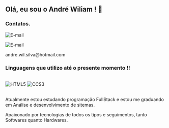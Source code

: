 ## Olá, eu sou o André Wiliam ! 👋

<h3>Contatos.</h1>

<div><img alt="E-mail" src="https://img.shields.io/badge/LinkedIn-0077B5?style=for-the-badge&logo=linkedin&logoColor=white" />
  <p> </p></div>
<div><img alt="E-mail" src="https://img.shields.io/badge/Gmail-D14836?style=for-the-badge&logo=gmail&logoColor=white" />
  <p>andre.wil.silva@hotmail.com</p></div>



### Linguagens que utilizo até o presente momento !!

<div style="display: inline_block"></br>
  <img aling="center" alt="HTML5" src="https://img.shields.io/badge/HTML5-E34F26?style=for-the-badge&logo=html5&logoColor=white" />
  <img aling="center" alt="CCS3" src="https://img.shields.io/badge/CSS3-1572B6?style=for-the-badge&logo=css3&logoColor=white" />

</div></br>

Atualmente estou estudando programação FullStack e estou me graduando em Análise e desenvolvimento de sitemas.

Apaixonado por tecnologias de todos os tipos e seguimentos, tanto Softwares quanto Hardwares.

